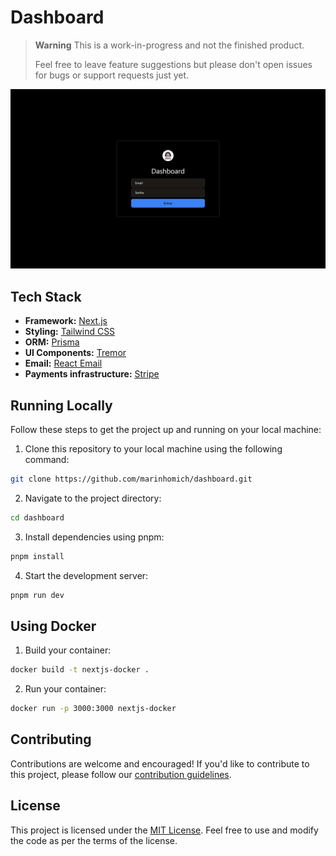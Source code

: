 # Dashboard

> **Warning**
> This is a work-in-progress and not the finished product.
>
> Feel free to leave feature suggestions but please don't open issues for bugs or support requests just yet.

[![Dashboard](./public/images/screenshot/login-page-screenshot.png)](https://dashboard.marinhomich.dev/)

<!-- ## Introduction

This project aims to showcase the power and flexibility of React for building modern, interactive, and responsive web applications. Whether you're a beginner or an experienced developer, this project can serve as a starting point for your React-based web application. -->

## Tech Stack

- **Framework:** [Next.js](https://nextjs.org)
- **Styling:** [Tailwind CSS](https://tailwindcss.com)
- **ORM:** [Prisma](https://www.prisma.io/)
- **UI Components:** [Tremor](https://www.tremor.so/)
- **Email:** [React Email](https://react.email)
- **Payments infrastructure:** [Stripe](https://stripe.com)
<!-- - **File Uploads:** [uploadthing](https://uploadthing.com) -->

## Running Locally

Follow these steps to get the project up and running on your local machine:

1. Clone this repository to your local machine using the following command:

```bash
git clone https://github.com/marinhomich/dashboard.git
```

2. Navigate to the project directory:

```bash
cd dashboard
```

3. Install dependencies using pnpm:

```bash
pnpm install
```

4. Start the development server:

```bash
pnpm run dev
```

## Using Docker

1. Build your container:

```bash
docker build -t nextjs-docker .
```

2. Run your container:

```bash
docker run -p 3000:3000 nextjs-docker
```

<!-- ## Folder Structure

The project's folder structure is organized as follows:

    template/
    ├── node_modules/          # Node.js modules and dependencies
    ├── public/                # Static files that will be served directly
    │   ├── index.html         # Main HTML template
    │   └── ...
    ├── src/                   # Source code directory for your React application
    │   ├── api/               #
    │   │   └── ...
    │   ├── assets/            #
    │   │   └── ...
    │   ├── components/        # Reusable React components
    │   │   └── ...
    │   ├── lib/               #
    │   │   └── ...
    │   ├── routes/            # React components for each page/route
    │   │   └── ...
    │   ├── theme/             #
    │   │   └── ...
    │   └── main.jsx           # Entry point of the application
    ├── .gitignore             # List of files/folders to be ignored by Git
    ├── package.json           # Project configuration and dependencies
    ├── README.md              # Project documentation
    └── vite.config.js         # Vite configuration file -->

## Contributing

Contributions are welcome and encouraged! If you'd like to contribute to this project, please follow our [contribution guidelines](CONTRIBUTING.md).

## License

This project is licensed under the [MIT License](LICENSE). Feel free to use and modify the code as per the terms of the license.
